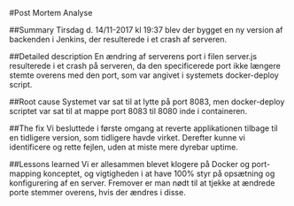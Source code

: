 #Post Mortem Analyse 

##Summary
Tirsdag d. 14/11-2017 kl 19:37 blev der bygget en ny version af backenden i Jenkins, der resulterede i et crash af serveren.

##Detailed description
En ændring af serverens port i filen server.js resulterede i et crash på serveren, da den specificerede port ikke længere stemte overens med den port, som var angivet i systemets docker-deploy script. 

##Root cause
Systemet var sat til at lytte på port 8083, men docker-deploy scriptet var sat til at mappe port 8083 til 8080 inde i containeren. 

##The fix
Vi besluttede i første omgang at reverte applikationen tilbage til en tidligere version, som tidligere havde virket. Derefter kunne vi identificere og rette fejlen, uden at miste mere dyrebar uptime.

##Lessons learned
Vi er allesammen blevet klogere på Docker og port-mapping konceptet, og vigtigheden i at have 100% styr på opsætning og konfigurering af en server. Fremover er man nødt til at tjekke at ændrede porte stemmer overens, hvis der ændres i disse. 
